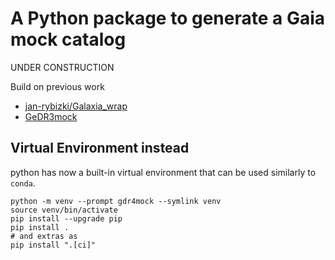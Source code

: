 # A Python package to generate a Gaia mock catalog

UNDER CONSTRUCTION

Build on previous work
* [jan-rybizki/Galaxia_wrap](https://github.com/jan-rybizki/Galaxia_wrap)
* [GeDR3mock](https://arxiv.org/abs/2004.09991)

## Virtual Environment instead

python has now a built-in virtual environment that can be used similarly to `conda`.

```shell
python -m venv --prompt gdr4mock --symlink venv
source venv/bin/activate
pip install --upgrade pip
pip install .
# and extras as
pip install ".[ci]"
```
